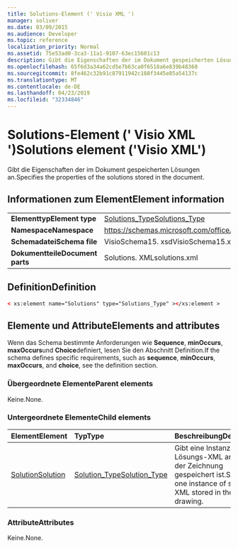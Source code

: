 ```yaml
---
title: Solutions-Element (' Visio XML ')
manager: soliver
ms.date: 03/09/2015
ms.audience: Developer
ms.topic: reference
localization_priority: Normal
ms.assetid: 75e53ad0-3ca3-11a1-9107-63ec15601c13
description: Gibt die Eigenschaften der im Dokument gespeicherten Lösungen an.
ms.openlocfilehash: 65f6d3a34a62cd5e7b63ca0f6518a6e839b48360
ms.sourcegitcommit: 8fe462c32b91c87911942c188f3445e85a54137c
ms.translationtype: MT
ms.contentlocale: de-DE
ms.lasthandoff: 04/23/2019
ms.locfileid: "32334846"
---
```

# <a name="solutions-element-visio-xml"></a><span data-ttu-id="97f1b-103">Solutions-Element (' Visio XML ')</span><span class="sxs-lookup"><span data-stu-id="97f1b-103">Solutions element ('Visio XML')</span></span>

<span data-ttu-id="97f1b-104">Gibt die Eigenschaften der im Dokument gespeicherten Lösungen an.</span><span class="sxs-lookup"><span data-stu-id="97f1b-104">Specifies the properties of the solutions stored in the document.</span></span>
  
## <a name="element-information"></a><span data-ttu-id="97f1b-105">Informationen zum Element</span><span class="sxs-lookup"><span data-stu-id="97f1b-105">Element information</span></span>

|||
|:-----|:-----|
|<span data-ttu-id="97f1b-106">**Elementtyp**</span><span class="sxs-lookup"><span data-stu-id="97f1b-106">**Element type**</span></span> <br/> |[<span data-ttu-id="97f1b-107">Solutions_Type</span><span class="sxs-lookup"><span data-stu-id="97f1b-107">Solutions_Type</span></span>](solutions_type-complextypevisio-xml.md) <br/> |
|<span data-ttu-id="97f1b-108">**Namespace**</span><span class="sxs-lookup"><span data-stu-id="97f1b-108">**Namespace**</span></span> <br/> |https://schemas.microsoft.com/office/visio/2012/main  <br/> |
|<span data-ttu-id="97f1b-109">**Schemadatei**</span><span class="sxs-lookup"><span data-stu-id="97f1b-109">**Schema file**</span></span> <br/> |<span data-ttu-id="97f1b-110">VisioSchema15. xsd</span><span class="sxs-lookup"><span data-stu-id="97f1b-110">VisioSchema15.xsd</span></span>  <br/> |
|<span data-ttu-id="97f1b-111">**Dokumentteile**</span><span class="sxs-lookup"><span data-stu-id="97f1b-111">**Document parts**</span></span> <br/> |<span data-ttu-id="97f1b-112">Solutions. XML</span><span class="sxs-lookup"><span data-stu-id="97f1b-112">solutions.xml</span></span>  <br/> |
   
## <a name="definition"></a><span data-ttu-id="97f1b-113">Definition</span><span class="sxs-lookup"><span data-stu-id="97f1b-113">Definition</span></span>

```XML
< xs:element name="Solutions" type="Solutions_Type" ></xs:element >
```

## <a name="elements-and-attributes"></a><span data-ttu-id="97f1b-114">Elemente und Attribute</span><span class="sxs-lookup"><span data-stu-id="97f1b-114">Elements and attributes</span></span>

<span data-ttu-id="97f1b-115">Wenn das Schema bestimmte Anforderungen wie **Sequence**, **minOccurs**, **maxOccurs**und **Choice**definiert, lesen Sie den Abschnitt Definition.</span><span class="sxs-lookup"><span data-stu-id="97f1b-115">If the schema defines specific requirements, such as **sequence**, **minOccurs**, **maxOccurs**, and **choice**, see the definition section.</span></span> 
  
### <a name="parent-elements"></a><span data-ttu-id="97f1b-116">Übergeordnete Elemente</span><span class="sxs-lookup"><span data-stu-id="97f1b-116">Parent elements</span></span>

<span data-ttu-id="97f1b-117">Keine.</span><span class="sxs-lookup"><span data-stu-id="97f1b-117">None.</span></span>
  
### <a name="child-elements"></a><span data-ttu-id="97f1b-118">Untergeordnete Elemente</span><span class="sxs-lookup"><span data-stu-id="97f1b-118">Child elements</span></span>

|<span data-ttu-id="97f1b-119">**Element**</span><span class="sxs-lookup"><span data-stu-id="97f1b-119">**Element**</span></span>|<span data-ttu-id="97f1b-120">**Typ**</span><span class="sxs-lookup"><span data-stu-id="97f1b-120">**Type**</span></span>|<span data-ttu-id="97f1b-121">**Beschreibung**</span><span class="sxs-lookup"><span data-stu-id="97f1b-121">**Description**</span></span>|
|:-----|:-----|:-----|
|[<span data-ttu-id="97f1b-122">Solution</span><span class="sxs-lookup"><span data-stu-id="97f1b-122">Solution</span></span>](solution-element-solutions_type-complextypevisio-xml.md) <br/> |[<span data-ttu-id="97f1b-123">Solution_Type</span><span class="sxs-lookup"><span data-stu-id="97f1b-123">Solution_Type</span></span>](solution_type-complextypevisio-xml.md) <br/> |<span data-ttu-id="97f1b-124">Gibt eine Instanz von Lösungs-XML an, die in der Zeichnung gespeichert ist.</span><span class="sxs-lookup"><span data-stu-id="97f1b-124">Specifies one instance of solution XML stored in the drawing.</span></span>  <br/> |
   
### <a name="attributes"></a><span data-ttu-id="97f1b-125">Attribute</span><span class="sxs-lookup"><span data-stu-id="97f1b-125">Attributes</span></span>

<span data-ttu-id="97f1b-126">Keine.</span><span class="sxs-lookup"><span data-stu-id="97f1b-126">None.</span></span>
  

